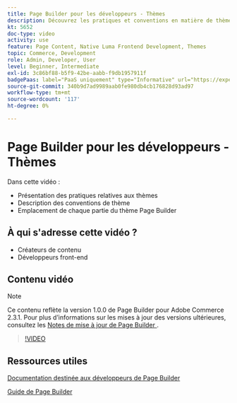 ```yaml
---
title: Page Builder pour les développeurs - Thèmes
description: Découvrez les pratiques et conventions en matière de thèmes​ y compris l’emplacement de chaque partie du thème Page Builder.
kt: 5652
doc-type: video
activity: use
feature: Page Content, Native Luma Frontend Development, Themes
topic: Commerce, Development
role: Admin, Developer, User
level: Beginner, Intermediate
exl-id: 3c86bf88-b5f9-42be-aabb-f9db1957911f
badgePaas: label="PaaS uniquement" type="Informative" url="https://experienceleague.adobe.com/fr/docs/commerce/user-guides/product-solutions" tooltip="S’applique uniquement aux projets Adobe Commerce on Cloud (infrastructure PaaS gérée par Adobe) et aux projets On-premise."
source-git-commit: 340b9d7ad9989aab0fe980db4cb176828d93ad97
workflow-type: tm+mt
source-wordcount: '117'
ht-degree: 0%

---
```


# Page Builder pour les développeurs - Thèmes

Dans cette vidéo :

- Présentation des pratiques relatives aux thèmes
- Description des conventions de thème&#x200B;
- Emplacement de chaque partie du thème Page Builder &#x200B;

## À qui s&#39;adresse cette vidéo ?

- Créateurs de contenu
- Développeurs front-end

## Contenu vidéo

>[!NOTE]
>
>Ce contenu reflète la version 1.0.0 de Page Builder pour Adobe Commerce 2.3.1. Pour plus d’informations sur les mises à jour des versions ultérieures, consultez les [ Notes de mise à jour de Page Builder ](https://experienceleague.adobe.com/docs/commerce-admin/page-builder/release-notes.html?lang=fr).

>[!VIDEO](https://video.tv.adobe.com/v/3430899?quality=12&learn=on&captions=fre_fr)

## Ressources utiles

[Documentation destinée aux développeurs de Page Builder](https://developer.adobe.com/commerce/frontend-core/page-builder/)

[ Guide de Page Builder ](https://experienceleague.adobe.com/docs/commerce-admin/page-builder/introduction.html?lang=fr)
